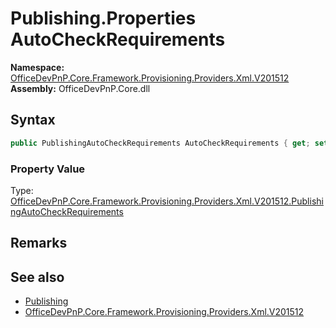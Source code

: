 # Publishing.Properties AutoCheckRequirements
  

**Namespace:** [OfficeDevPnP.Core.Framework.Provisioning.Providers.Xml.V201512](OfficeDevPnP.Core.Framework.Provisioning.Providers.Xml.V201512.md)  
**Assembly:** OfficeDevPnP.Core.dll  
## Syntax
```C#
public PublishingAutoCheckRequirements AutoCheckRequirements { get; set; }
```

### Property Value
Type: [OfficeDevPnP.Core.Framework.Provisioning.Providers.Xml.V201512.PublishingAutoCheckRequirements](OfficeDevPnP.Core.Framework.Provisioning.Providers.Xml.V201512.PublishingAutoCheckRequirements.md)  

## Remarks 

## See also
- [Publishing](OfficeDevPnP.Core.Framework.Provisioning.Providers.Xml.V201512.Publishing.md) 
- [OfficeDevPnP.Core.Framework.Provisioning.Providers.Xml.V201512](OfficeDevPnP.Core.Framework.Provisioning.Providers.Xml.V201512.md) 
